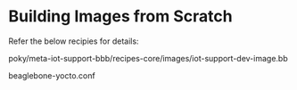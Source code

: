 # Building Images from Scratch

Refer the below recipies for details:

poky/meta-iot-support-bbb/recipes-core/images/iot-support-dev-image.bb

beaglebone-yocto.conf
